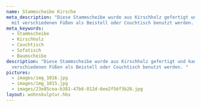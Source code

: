 ```yaml
---
name: Stammscheibe Kirsche
meta_description: "Diese Stammscheibe wurde aus Kirschholz gefertigt und kann
  mit verschiedenen Füßen als Beistell oder Couchtisch benutzt werden. "
meta_keywords:
  - Stammscheibe
  - Kirschholz
  - Couchtisch
  - Sofatisch
  - Baumscheibe
description: "Diese Stammscheibe wurde aus Kirschholz gefertigt und kann mit
  verschiedenen Füßen als Beistell oder Couchtisch benutzt werden. "
pictures:
  - images/img_1016.jpg
  - images/img_1015.jpg
  - images/23e85cea-b381-47b6-812d-6ee2f56f3b20.jpg
layout: wohnskulptur.hbs
---
```

